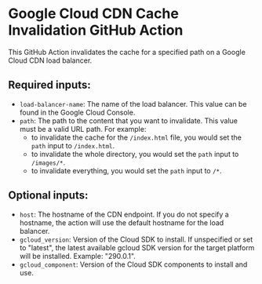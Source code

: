 # Google Cloud CDN Cache Invalidation GitHub Action

This GitHub Action invalidates the cache for a specified path on a Google Cloud CDN load balancer.

## **Required inputs:**

* `load-balancer-name`: The name of the load balancer. This value can be found in the Google Cloud Console.
* `path`: The path to the content that you want to invalidate. This value must be a valid URL path. For example:
  * to invalidate the cache for the `/index.html` file, you would set the `path` input to `/index.html`.
  * to invalidate the whole directory, you would set the `path` input to `/images/*`.
  * to invalidate everything, you would set the `path` input to `/*`.

## **Optional inputs:**

* `host`: The hostname of the CDN endpoint. If you do not specify a hostname, the action will use the default hostname for the load balancer.
* `gcloud_version`: Version of the Cloud SDK to install. If unspecified or set to "latest", the latest available gcloud SDK version for the target platform will be installed. Example: "290.0.1".
* `gcloud_component`: Version of the Cloud SDK components to install and use.
